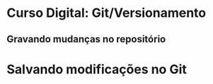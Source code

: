 # Curso Digital: Git/Versionamento

## Gravando mudanças no repositório

# Salvando modificações no Git
